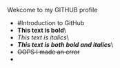 Wekcome to my GITHUB profile
+ #Introduction to GitHub
+ **This text is bold**\
+ *This text is italics*\
+ ***This text is both bold and italics***\
+ ~~OOPS I made an error~~
+ 
